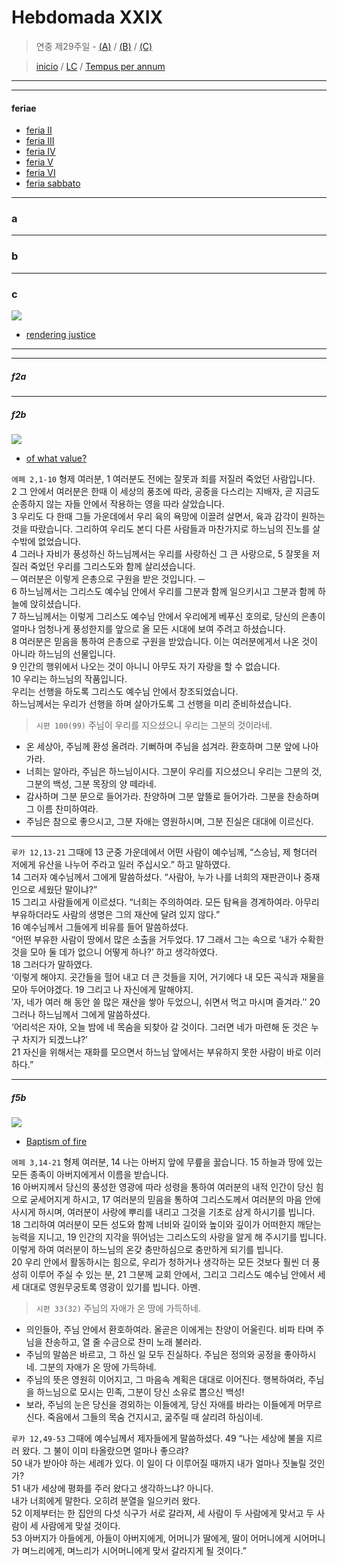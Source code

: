 # Hebdomada XXIX

> 연중 제29주일  - [(A)](#a) / [(B)](#b) / [(C)](#c)  
  
> [inicio](../../README.md) / [LC](../../LC.md) / [Tempus per annum](../LH.md)  

----



----

#### feriae

- [feria II](#f2a)
- [feria III](#f3a)
- [feria IV](#f4a)
- [feria V](#f5a)
- [feria VI](#f6a)
- [feria sabbato](#fsa)

----

### a

----

### b


----

### c

![](https://www.ncronline.org/files/styles/article_one_third_width/public/widow%20and%20judge_0.jpg)  

- [rendering justice](https://www.ncronline.org/spirituality/pencil-preaching/pencil-preaching/rendering-justice)


----

----

##### f2a



----

##### f2b

![](https://www.ncronline.org/files/styles/article_one_third_width/public/death%20comes_5.jpg)

- [of what value?](https://www.ncronline.org/spirituality/pencil-preaching/pencil-preaching/what-value)

`에페 2,1-10` 형제 여러분, 1 여러분도 전에는 잘못과 죄를 저질러 죽었던 사람입니다.  
2 그 안에서 여러분은 한때 이 세상의 풍조에 따라, 공중을 다스리는 지배자, 곧 지금도 순종하지 않는 자들 안에서 작용하는 영을 따라 살았습니다.  
3 우리도 다 한때 그들 가운데에서 우리 육의 욕망에 이끌려 살면서, 육과 감각이 원하는 것을 따랐습니다. 그리하여 우리도 본디 다른 사람들과 마찬가지로 하느님의 진노를 살 수밖에 없었습니다.  
4 그러나 자비가 풍성하신 하느님께서는 우리를 사랑하신 그 큰 사랑으로, 5 잘못을 저질러 죽었던 우리를 그리스도와 함께 살리셨습니다.  
─ 여러분은 이렇게 은총으로 구원을 받은 것입니다. ─  
6 하느님께서는 그리스도 예수님 안에서 우리를 그분과 함께 일으키시고 그분과 함께 하늘에 앉히셨습니다.  
7 하느님께서는 이렇게 그리스도 예수님 안에서 우리에게 베푸신 호의로, 당신의 은총이 얼마나 엄청나게 풍성한지를 앞으로 올 모든 시대에 보여 주려고 하셨습니다.  
8 여러분은 믿음을 통하여 은총으로 구원을 받았습니다. 이는 여러분에게서 나온 것이 아니라 하느님의 선물입니다.  
9 인간의 행위에서 나오는 것이 아니니 아무도 자기 자랑을 할 수 없습니다.  
10 우리는 하느님의 작품입니다.  
우리는 선행을 하도록 그리스도 예수님 안에서 창조되었습니다.  
하느님께서는 우리가 선행을 하며 살아가도록 그 선행을 미리 준비하셨습니다.  



> `시편 100(99)` 주님이 우리를 지으셨으니 우리는 그분의 것이라네.
- 온 세상아, 주님께 환성 올려라. 기뻐하며 주님을 섬겨라. 환호하며 그분 앞에 나아가라.
- 너희는 알아라, 주님은 하느님이시다. 그분이 우리를 지으셨으니 우리는 그분의 것, 그분의 백성, 그분 목장의 양 떼라네.
- 감사하며 그분 문으로 들어가라. 찬양하며 그분 앞뜰로 들어가라. 그분을 찬송하며 그 이름 찬미하여라.
- 주님은 참으로 좋으시고, 그분 자애는 영원하시며, 그분 진실은 대대에 이르신다.  

----

`루카 12,13-21` 그때에 13 군중 가운데에서 어떤 사람이 예수님께, “스승님, 제 형더러 저에게 유산을 나누어 주라고 일러 주십시오.” 하고 말하였다.  
14 그러자 예수님께서 그에게 말씀하셨다.
“사람아, 누가 나를 너희의 재판관이나 중재인으로 세웠단 말이냐?”  
15 그리고 사람들에게 이르셨다.
“너희는 주의하여라. 모든 탐욕을 경계하여라. 아무리 부유하더라도 사람의 생명은 그의 재산에 달려 있지 않다.”  
16 예수님께서 그들에게 비유를 들어 말씀하셨다.  
“어떤 부유한 사람이 땅에서 많은 소출을 거두었다. 17 그래서 그는 속으로 ‘내가 수확한 것을 모아 둘 데가 없으니 어떻게 하나?’ 하고 생각하였다.  
18 그러다가 말하였다.  
‘이렇게 해야지. 곳간들을 헐어 내고 더 큰 것들을 지어, 거기에다 내 모든 곡식과 재물을 모아 두어야겠다. 19 그리고 나 자신에게 말해야지.  
′자, 네가 여러 해 동안 쓸 많은 재산을 쌓아 두었으니, 쉬면서 먹고 마시며 즐겨라.′’
20 그러나 하느님께서 그에게 말씀하셨다.  
‘어리석은 자야, 오늘 밤에 네 목숨을 되찾아 갈 것이다.
그러면 네가 마련해 둔 것은 누구 차지가 되겠느냐?’  
21 자신을 위해서는 재화를 모으면서 하느님 앞에서는 부유하지 못한 사람이 바로 이러하다.”  


----

##### f5b

![](https://www.ncronline.org/files/styles/article_one_third_width/public/2022-10/Christ%20in%20you.jpg)  

- [Baptism of fire](https://www.ncronline.org/spirituality/pencil-preaching/baptism-fire)

`에페 3,14-21` 형제 여러분, 14 나는 아버지 앞에 무릎을 꿇습니다.
15 하늘과 땅에 있는 모든 종족이 아버지에게서 이름을 받습니다.  
16 아버지께서 당신의 풍성한 영광에 따라 성령을 통하여 여러분의 내적 인간이 당신 힘으로 굳세어지게 하시고, 17 여러분의 믿음을 통하여 그리스도께서 여러분의 마음 안에 사시게 하시며, 여러분이 사랑에 뿌리를 내리고 그것을 기초로 삼게 하시기를 빕니다.  
18 그리하여 여러분이 모든 성도와 함께 너비와 길이와 높이와 깊이가 어떠한지 깨닫는 능력을 지니고, 19 인간의 지각을 뛰어넘는 그리스도의 사랑을 알게 해 주시기를 빕니다.  
이렇게 하여 여러분이 하느님의 온갖 충만하심으로 충만하게 되기를 빕니다.  
20 우리 안에서 활동하시는 힘으로, 우리가 청하거나 생각하는 모든 것보다 훨씬 더 풍성히 이루어 주실 수 있는 분, 21 그분께 교회 안에서, 그리고 그리스도 예수님 안에서 세세 대대로 영원무궁토록 영광이 있기를 빕니다. 아멘.



 
> `시편 33(32)` 주님의 자애가 온 땅에 가득하네. 
- 의인들아, 주님 안에서 환호하여라. 올곧은 이에게는 찬양이 어울린다. 비파 타며 주님을 찬송하고, 열 줄 수금으로 찬미 노래 불러라.  
- 주님의 말씀은 바르고, 그 하신 일 모두 진실하다. 주님은 정의와 공정을 좋아하시네. 그분의 자애가 온 땅에 가득하네.  
- 주님의 뜻은 영원히 이어지고, 그 마음속 계획은 대대로 이어진다. 행복하여라, 주님을 하느님으로 모시는 민족, 그분이 당신 소유로 뽑으신 백성!  
- 보라, 주님의 눈은 당신을 경외하는 이들에게, 당신 자애를 바라는 이들에게 머무르신다. 죽음에서 그들의 목숨 건지시고, 굶주릴 때 살리려 하심이네.  
 
 
 
`루카 12,49-53` 그때에 예수님께서 제자들에게 말씀하셨다. 49 “나는 세상에 불을 지르러 왔다. 그 불이 이미 타올랐으면 얼마나 좋으랴?  
50 내가 받아야 하는 세례가 있다. 이 일이 다 이루어질 때까지 내가 얼마나 짓눌릴 것인가?  
51 내가 세상에 평화를 주러 왔다고 생각하느냐? 아니다.  
내가 너희에게 말한다. 오히려 분열을 일으키러 왔다.  
52 이제부터는 한 집안의 다섯 식구가 서로 갈라져, 세 사람이 두 사람에게 맞서고 두 사람이 세 사람에게 맞설 것이다.  
53 아버지가 아들에게, 아들이 아버지에게, 어머니가 딸에게, 딸이 어머니에게 시어머니가 며느리에게, 며느리가 시어머니에게 맞서 갈라지게 될 것이다.”